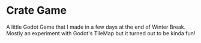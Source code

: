 # Crate Game

A little Godot Game that I made in a few days at the end of Winter Break. Mostly an experiment with Godot's TileMap but it turned out to be kinda fun!
